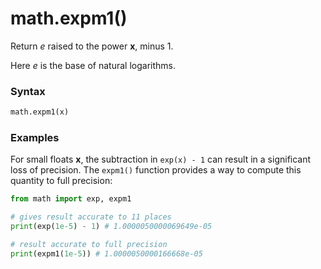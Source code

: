 # math.expm1()

Return *e* raised to the power **x**, minus 1.

Here *e* is the base of natural logarithms.

### Syntax

```python
math.expm1(x)
```

### Examples

For small floats **x**, the subtraction in `exp(x) - 1` can result in a significant loss of precision. The `expm1()` function provides a way to compute this quantity to full precision:

```python
from math import exp, expm1

# gives result accurate to 11 places
print(exp(1e-5) - 1) # 1.0000050000069649e-05

# result accurate to full precision
print(expm1(1e-5)) # 1.0000050000166668e-05
```